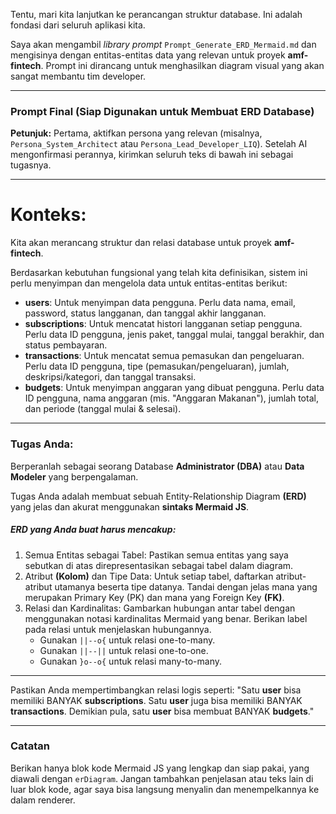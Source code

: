 Tentu, mari kita lanjutkan ke perancangan struktur database. Ini adalah fondasi dari seluruh aplikasi kita.

Saya akan mengambil *library prompt* `Prompt_Generate_ERD_Mermaid.md` dan mengisinya dengan entitas-entitas data yang relevan untuk proyek **amf-fintech**. Prompt ini dirancang untuk menghasilkan diagram visual yang akan sangat membantu tim developer.

---

### **Prompt Final (Siap Digunakan untuk Membuat ERD Database)**

**Petunjuk:** Pertama, aktifkan persona yang relevan (misalnya, `Persona_System_Architect` atau `Persona_Lead_Developer_LIQ`). Setelah AI mengonfirmasi perannya, kirimkan seluruh teks di bawah ini sebagai tugasnya.

---

# Konteks:
Kita akan merancang struktur dan relasi database untuk proyek **amf-fintech**.

Berdasarkan kebutuhan fungsional yang telah kita definisikan, sistem ini perlu menyimpan dan mengelola data untuk entitas-entitas berikut:

* **users**: Untuk menyimpan data pengguna. Perlu data nama, email, password, status langganan, dan tanggal akhir langganan.
* **subscriptions**: Untuk mencatat histori langganan setiap pengguna. Perlu data ID pengguna, jenis paket, tanggal mulai, tanggal berakhir, dan status pembayaran.
* **transactions**: Untuk mencatat semua pemasukan dan pengeluaran. Perlu data ID pengguna, tipe (pemasukan/pengeluaran), jumlah, deskripsi/kategori, dan tanggal transaksi.
* **budgets**: Untuk menyimpan anggaran yang dibuat pengguna. Perlu data ID pengguna, nama anggaran (mis. "Anggaran Makanan"), jumlah total, dan periode (tanggal mulai & selesai).

---
### Tugas Anda:
Berperanlah sebagai seorang Database **Administrator (DBA)** atau **Data Modeler** yang berpengalaman.

Tugas Anda adalah membuat sebuah Entity-Relationship Diagram **(ERD)** yang jelas dan akurat menggunakan **sintaks Mermaid JS**.

##### ERD yang Anda buat harus mencakup:

1.  Semua Entitas sebagai Tabel: Pastikan semua entitas yang saya sebutkan di atas direpresentasikan sebagai tabel dalam diagram.
2.  Atribut **(Kolom)** dan Tipe Data: Untuk setiap tabel, daftarkan atribut-atribut utamanya beserta tipe datanya. Tandai dengan jelas mana yang merupakan Primary Key (PK) dan mana yang Foreign Key **(FK)**.
3.  Relasi dan Kardinalitas: Gambarkan hubungan antar tabel dengan menggunakan notasi kardinalitas Mermaid yang benar. Berikan label pada relasi untuk menjelaskan hubungannya.
    * Gunakan `||--o{` untuk relasi one-to-many.
    * Gunakan `||--||` untuk relasi one-to-one.
    * Gunakan `}o--o{` untuk relasi many-to-many.

---
Pastikan Anda mempertimbangkan relasi logis seperti:
"Satu **user** bisa memiliki BANYAK **subscriptions**. Satu **user** juga bisa memiliki BANYAK **transactions**. Demikian pula, satu **user** bisa membuat BANYAK **budgets**."

---
### Catatan
Berikan hanya blok kode Mermaid JS yang lengkap dan siap pakai, yang diawali dengan `erDiagram`. Jangan tambahkan penjelasan atau teks lain di luar blok kode, agar saya bisa langsung menyalin dan menempelkannya ke dalam renderer.
